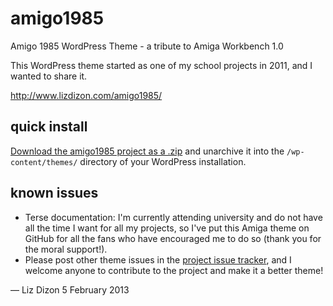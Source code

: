 amigo1985
=========

Amigo 1985 WordPress Theme - a tribute to Amiga Workbench 1.0

This WordPress theme started as one of my school projects in 2011, and I wanted to share it.

http://www.lizdizon.com/amigo1985/

quick install
-------------

[Download the amigo1985 project as a .zip](https://github.com/lizdizon/amigo1985/archive/master.zip) and unarchive it into the `/wp-content/themes/` directory of your WordPress installation.

known issues
------------

* Terse documentation: I'm currently attending university and do not have all the time I want for all my projects, so I've put this Amiga theme on GitHub for all the fans who have encouraged me to do so (thank you for the moral support!).
* Please post other theme issues in the [project issue tracker](https://github.com/lizdizon/amigo1985/issues), and I welcome anyone to contribute to the project and make it a better theme!


— Liz Dizon
5 February 2013
